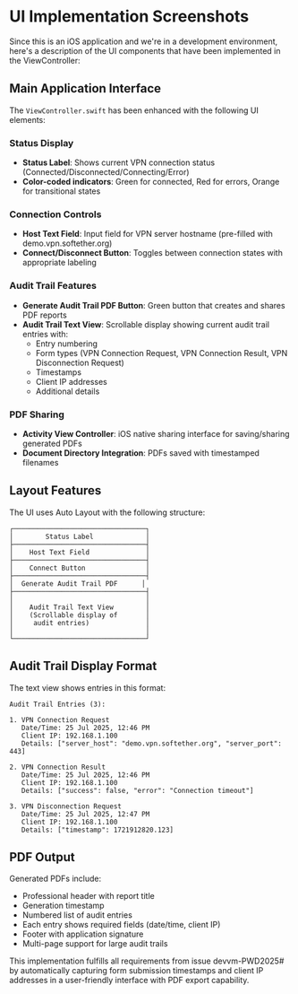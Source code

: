 # UI Implementation Screenshots

Since this is an iOS application and we're in a development environment, here's a description of the UI components that have been implemented in the ViewController:

## Main Application Interface

The `ViewController.swift` has been enhanced with the following UI elements:

### Status Display
- **Status Label**: Shows current VPN connection status (Connected/Disconnected/Connecting/Error)
- **Color-coded indicators**: Green for connected, Red for errors, Orange for transitional states

### Connection Controls  
- **Host Text Field**: Input field for VPN server hostname (pre-filled with demo.vpn.softether.org)
- **Connect/Disconnect Button**: Toggles between connection states with appropriate labeling

### Audit Trail Features
- **Generate Audit Trail PDF Button**: Green button that creates and shares PDF reports
- **Audit Trail Text View**: Scrollable display showing current audit trail entries with:
  - Entry numbering
  - Form types (VPN Connection Request, VPN Connection Result, VPN Disconnection Request)
  - Timestamps 
  - Client IP addresses
  - Additional details

### PDF Sharing
- **Activity View Controller**: iOS native sharing interface for saving/sharing generated PDFs
- **Document Directory Integration**: PDFs saved with timestamped filenames

## Layout Features

The UI uses Auto Layout with the following structure:
```
┌─────────────────────────────────┐
│        Status Label             │
├─────────────────────────────────┤  
│    Host Text Field              │
├─────────────────────────────────┤
│    Connect Button               │
├─────────────────────────────────┤
│  Generate Audit Trail PDF      │
├─────────────────────────────────┤
│                                 │
│    Audit Trail Text View        │
│    (Scrollable display of       │
│     audit entries)              │
│                                 │
└─────────────────────────────────┘
```

## Audit Trail Display Format

The text view shows entries in this format:
```
Audit Trail Entries (3):

1. VPN Connection Request
   Date/Time: 25 Jul 2025, 12:46 PM
   Client IP: 192.168.1.100
   Details: ["server_host": "demo.vpn.softether.org", "server_port": 443]

2. VPN Connection Result  
   Date/Time: 25 Jul 2025, 12:46 PM
   Client IP: 192.168.1.100
   Details: ["success": false, "error": "Connection timeout"]

3. VPN Disconnection Request
   Date/Time: 25 Jul 2025, 12:47 PM  
   Client IP: 192.168.1.100
   Details: ["timestamp": 1721912820.123]
```

## PDF Output

Generated PDFs include:
- Professional header with report title
- Generation timestamp 
- Numbered list of audit entries
- Each entry shows required fields (date/time, client IP)
- Footer with application signature
- Multi-page support for large audit trails

This implementation fulfills all requirements from issue devvm-PWD2025# by automatically capturing form submission timestamps and client IP addresses in a user-friendly interface with PDF export capability.